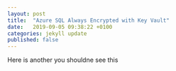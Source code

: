 ```yaml
---
layout: post
title:  "Azure SQL Always Encrypted with Key Vault"
date:   2019-09-05 09:38:22 +0100
categories: jekyll update
published: false
---
```

Here is another you shouldne see this